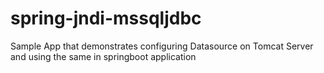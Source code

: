 # spring-jndi-mssqljdbc
Sample App that demonstrates configuring Datasource on Tomcat Server and using the same in springboot application
